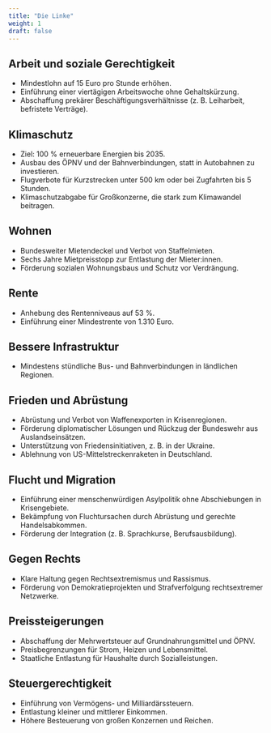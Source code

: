 ```yaml
---
title: "Die Linke"
weight: 1
draft: false
---
```


## Arbeit und soziale Gerechtigkeit
- Mindestlohn auf 15 Euro pro Stunde erhöhen.
- Einführung einer viertägigen Arbeitswoche ohne Gehaltskürzung.
- Abschaffung prekärer Beschäftigungsverhältnisse (z. B. Leiharbeit, befristete Verträge).

## Klimaschutz
- Ziel: 100 % erneuerbare Energien bis 2035.
- Ausbau des ÖPNV und der Bahnverbindungen, statt in Autobahnen zu investieren.
- Flugverbote für Kurzstrecken unter 500 km oder bei Zugfahrten bis 5 Stunden.
- Klimaschutzabgabe für Großkonzerne, die stark zum Klimawandel beitragen.

## Wohnen
- Bundesweiter Mietendeckel und Verbot von Staffelmieten.
- Sechs Jahre Mietpreisstopp zur Entlastung der Mieter:innen.
- Förderung sozialen Wohnungsbaus und Schutz vor Verdrängung.

## Rente
- Anhebung des Rentenniveaus auf 53 %.
- Einführung einer Mindestrente von 1.310 Euro.

## Bessere Infrastruktur
- Mindestens stündliche Bus- und Bahnverbindungen in ländlichen Regionen.

## Frieden und Abrüstung
- Abrüstung und Verbot von Waffenexporten in Krisenregionen.
- Förderung diplomatischer Lösungen und Rückzug der Bundeswehr aus Auslandseinsätzen.
- Unterstützung von Friedensinitiativen, z. B. in der Ukraine.
- Ablehnung von US-Mittelstreckenraketen in Deutschland.

## Flucht und Migration
- Einführung einer menschenwürdigen Asylpolitik ohne Abschiebungen in Krisengebiete.
- Bekämpfung von Fluchtursachen durch Abrüstung und gerechte Handelsabkommen.
- Förderung der Integration (z. B. Sprachkurse, Berufsausbildung).

## Gegen Rechts
- Klare Haltung gegen Rechtsextremismus und Rassismus.
- Förderung von Demokratieprojekten und Strafverfolgung rechtsextremer Netzwerke.

## Preissteigerungen
- Abschaffung der Mehrwertsteuer auf Grundnahrungsmittel und ÖPNV.
- Preisbegrenzungen für Strom, Heizen und Lebensmittel.
- Staatliche Entlastung für Haushalte durch Sozialleistungen.

## Steuergerechtigkeit
- Einführung von Vermögens- und Milliardärssteuern.
- Entlastung kleiner und mittlerer Einkommen.
- Höhere Besteuerung von großen Konzernen und Reichen.
